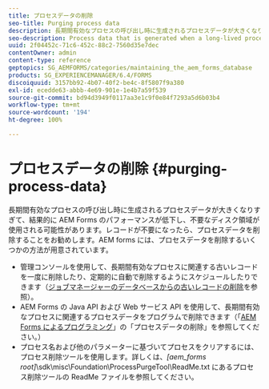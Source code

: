 ```yaml
---
title: プロセスデータの削除
seo-title: Purging process data
description: 長期間有効なプロセスの呼び出し時に生成されるプロセスデータが大きくなりすぎて、結果的に AEM Forms のパフォーマンスが低下し、不要なディスク領域が使用される可能性があります。プロセスデータをパージする方法を確認してください。
seo-description: Process data that is generated when a long-lived process is invoked can become too large, resulting in lower AEM forms performance and the use of unnecessary disk space. See how you can purge process data.
uuid: 2f04452c-71c6-452c-88c2-7560d35e7dec
contentOwner: admin
content-type: reference
geptopics: SG_AEMFORMS/categories/maintaining_the_aem_forms_database
products: SG_EXPERIENCEMANAGER/6.4/FORMS
discoiquuid: 3157bb92-4b07-40f2-be4c-8f5807f9a380
exl-id: ecedde63-abbb-4e69-901e-1e4b7a59f539
source-git-commit: bd94d3949f0117aa3e1c9f0e84f7293a5d6b03b4
workflow-type: tm+mt
source-wordcount: '194'
ht-degree: 100%

---
```


# プロセスデータの削除 {#purging-process-data}

長期間有効なプロセスの呼び出し時に生成されるプロセスデータが大きくなりすぎて、結果的に AEM Forms のパフォーマンスが低下し、不要なディスク領域が使用される可能性があります。レコードが不要になったら、プロセスデータを削除することをお勧めします。AEM forms には、プロセスデータを削除するいくつかの方法が用意されています。

* 管理コンソールを使用して、長期間有効なプロセスに関連する古いレコードを一度に削除したり、定期的に自動で削除するようにスケジュールしたりできます（[ジョブマネージャーのデータベースからの古いレコードの削除](/help/forms/using/admin-help/purge-records-job-manager-database.md#purge-records-from-the-job-manager-database)を参照）。
* AEM Forms の Java API および Web サービス API を使用して、長期間有効なプロセスに関連するプロセスデータをプログラムで削除できます（「[AEM Forms によるプログラミング](https://www.adobe.com/go/learn_aemforms_programming_63_jp)」の「プロセスデータの削除」を参照してください。）
* プロセス名および他のパラメーターに基づいてプロセスをクリアするには、プロセス削除ツールを使用します。詳しくは、*[aem_forms root]*\sdk\misc\Foundation\ProcessPurgeTool\ReadMe.txt にあるプロセス削除ツールの ReadMe ファイルを参照してください。
